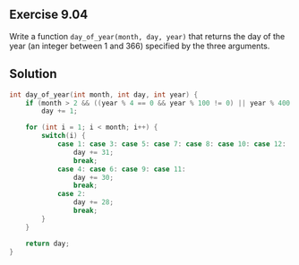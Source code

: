 ## Exercise 9.04

Write a function `day_of_year(month, day, year)` that returns the day of the year (an integer between 1 and 366) specified by the three arguments.

## Solution

```c
int day_of_year(int month, int day, int year) {
    if (month > 2 && ((year % 4 == 0 && year % 100 != 0) || year % 400 == 0)) // +1 for leap years
        day += 1;

    for (int i = 1; i < month; i++) {
        switch(i) {
            case 1: case 3: case 5: case 7: case 8: case 10: case 12:
                day += 31;
                break;
            case 4: case 6: case 9: case 11:
                day += 30;
                break;
            case 2:
                day += 28;
                break;
        }
    }

    return day;
}
```
